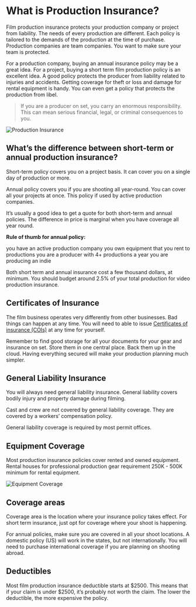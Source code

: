 # What is Production Insurance?

Film production insurance protects your production company or project from liability. The needs of every production are different. Each policy is tailored to the demands of the production at the time of purchase. Production companies are team companies. You want to make sure your team is protected.

For a production company, buying an annual insurance policy may be a great idea. For a project, buying a short term film production policy is an excellent idea. A good policy protects the producer from liability related to injuries and accidents. Getting coverage for theft or loss and damage for rental equipment is handy. You can even get a policy that protects the production from libel. 

> If you are a producer on set, you carry an enormous responsibility. This can mean serious financial, legal, or criminal consequences to you.

![Production Insurance](https://github.com/topsheet/blog/blob/master/imgs/chapter-3/production-insurance.jpg?raw=true)

## What’s the difference between short-term or annual production insurance?

Short-term policy covers you on a project basis. It can cover you on a single day of production or more.

Annual policy covers you if you are shooting all year-round.  You can cover all your projects at once. This policy if used by active production companies.

It’s usually a good idea to get a quote for both short-term and annual policies. The difference in price is marginal when you have coverage all year round. 

**Rule of thumb for annual policy:**

you have an active production company
you own equipment that you rent to productions
you are a producer with 4+ productions a year
you are producing an indie

Both short term and annual insurance cost a few thousand dollars, at minimum. You should budget around 2.5% of your total production for video production insurance.

## Certificates of Insurance

The film business operates very differently from other businesses. Bad things can happen at any time. You will need to able to issue [Certificates of insurance (COIs)](https://www.fivecolleges.edu/riskmgmt/forms/certificates_of_insurance) at any time for yourself.

Remember to find good storage for all your documents for your gear and insurance on set. Store them in one central place. Back them up in the cloud. Having everything secured will make your production planning much simpler. 

## General Liability Insurance

You will always need general liability insurance. General liability covers bodily injury and property damage during filming. 

Cast and crew are not covered by general liability coverage. They are covered by a workers’ compensation policy.

General liability coverage is required by most permit offices. 

## Equipment Coverage

Most production insurance policies cover rented and owned equipment. Rental houses for professional production gear requirement 250K - 500K minimum for rental equipment. 

![Equipment Coverage](https://github.com/topsheet/blog/blob/master/imgs/chapter-3/equipment-coverage.jpg?raw=true)

## Coverage areas

Coverage area is the location where your insurance policy takes effect. For short term insurance, just opt for coverage where your shoot is happening. 

For annual policies, make sure you are covered in all your shoot locations. A domestic policy (US) will work in the states, but not internationally. You will need to purchase international coverage if you are planning on shooting abroad.

## Deductibles

Most film production insurance deductible starts at $2500. This means that if your claim is under $2500, it’s probably not worth the claim. The lower the deductible, the more expensive the policy. 